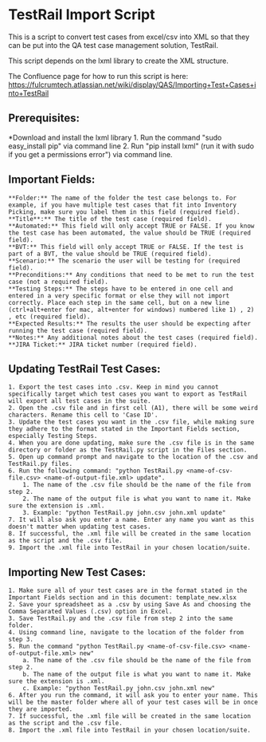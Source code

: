 # TestRail Import Script #

This is a script to convert test cases from excel/csv into XML so that they can be put into the QA test case management solution, TestRail.

This script depends on the lxml library to create the XML structure.

The Confluence page for how to run this script is here: https://fulcrumtech.atlassian.net/wiki/display/QAS/Importing+Test+Cases+into+TestRail

## Prerequisites: ##
*Download and install the lxml library 
	1. Run the command "sudo easy_install pip" via command line
	2. Run "pip install lxml" (run it with sudo if you get a permissions error") via command line.

## Important Fields: ##
	**Folder:** The name of the folder the test case belongs to. For example, if you have multiple test cases that fit into Inventory Picking, make sure you label them in this field (required field).
	**Title**:** The title of the test case (required field).
	**Automated:** This field will only accept TRUE or FALSE. If you know the test case has been automated, the value should be TRUE (required field).
	**BVT:** This field will only accept TRUE or FALSE. If the test is part of a BVT, the value should be TRUE (required field).
	**Scenario:** The scenario the user will be testing for (required field).
	**Preconditions:** Any conditions that need to be met to run the test case (not a required field).
	**Testing Steps:** The steps have to be entered in one cell and entered in a very specific format or else they will not import correctly. Place each step in the same cell, but on a new line (ctrl+alt+enter for mac, alt+enter for windows) numbered like 1) , 2) , etc (required field).
	**Expected Results:** The results the user should be expecting after running the test case (required field).
	**Notes:** Any additional notes about the test cases (required field).
	**JIRA Ticket:** JIRA ticket number (required field).

## Updating TestRail Test Cases: ##
	1. Export the test cases into .csv. Keep in mind you cannot specifically target which test cases you want to export as TestRail will export all test cases in the suite.
	2. Open the .csv file and in first cell (A1), there will be some weird characters. Rename this cell to 'Case ID'.
	3. Update the test cases you want in the .csv file, while making sure they adhere to the format stated in the Important Fields section, especially Testing Steps.
	4. When you are done updating, make sure the .csv file is in the same directory or folder as the TestRail.py script in the Files section.
	5. Open up command prompt and navigate to the location of the .csv and TestRail.py files.
	6. Run the following command: "python TestRail.py <name-of-csv-file.csv> <name-of-output-file.xml> update".
		1. The name of the .csv file should be the name of the file from step 2.
		2. The name of the output file is what you want to name it. Make sure the extension is .xml.
		3. Example: "python TestRail.py john.csv john.xml update"
	7. It will also ask you enter a name. Enter any name you want as this doesn't matter when updating test cases.
	8. If successful, the .xml file will be created in the same location as the script and the .csv file.
	9. Import the .xml file into TestRail in your chosen location/suite.

## Importing New Test Cases: ##
	1. Make sure all of your test cases are in the format stated in the Important Fields section and in this document: template_new.xlsx
	2. Save your spreadsheet as a .csv by using Save As and choosing the Comma Separated Values (.csv) option in Excel.
	3. Save TestRail.py and the .csv file from step 2 into the same folder.
	4. Using command line, navigate to the location of the folder from step 3.
	5. Run the command "python TestRail.py <name-of-csv-file.csv> <name-of-output-file.xml> new" 
		a. The name of the .csv file should be the name of the file from step 2.
		b. The name of the output file is what you want to name it. Make sure the extension is .xml.
		c. Example: "python TestRail.py john.csv john.xml new"
	6. After you run the command, it will ask you to enter your name. This will be the master folder where all of your test cases will be in once they are imported.
	7. If successful, the .xml file will be created in the same location as the script and the .csv file.
	8. Import the .xml file into TestRail in your chosen location/suite.